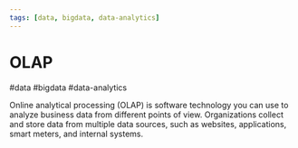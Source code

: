 ```yaml
---
tags: [data, bigdata, data-analytics]
---
```

# OLAP
#data #bigdata #data-analytics 


Online analytical processing (OLAP) is software technology you can use to analyze business data from different points of view. Organizations collect and store data from multiple data sources, such as websites, applications, smart meters, and internal systems.